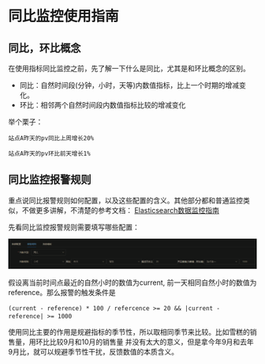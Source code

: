 # 同比监控使用指南

## 同比，环比概念

在使用指标同比监控之前，先了解一下什么是同比，尤其是和环比概念的区别。

* 同比：自然时间段(分钟，小时，天等)内数值指标，比上一个时期的增减变化。
* 环比：相邻两个自然时间段内数值指标比较的增减变化

举个栗子：

```
站点A昨天的pv同比上周增长20%
```

```
站点A昨天的pv环比前天增长1%
```

## 同比监控报警规则

重点说同比报警规则如何配置，以及这些配置的含义。其他部分都和普通监控类似，不做更多讲解，不清楚的参考文档：
<a href="./es.md" target="_blank">Elasticsearch数据监控指南</a>  

先看同比监控报警规则需要填写哪些配置：

<img src="../img/same-time-rule.png" />

假设离当前时间点最近的自然小时的数值为current, 前一天相同自然小时的数值为reference。那么报警的触发条件是

```
(current - reference) * 100 / refercence >= 20 && |current - reference| >= 1000
```

使用同比主要的作用是规避指标的季节性，所以取相同季节来比较。比如雪糕的销售量，用环比比较9月和10月的销售量
并没有太大的意义，但是拿今年9月和去年9月比，就可以规避季节性干扰，反馈数值的本质含义。